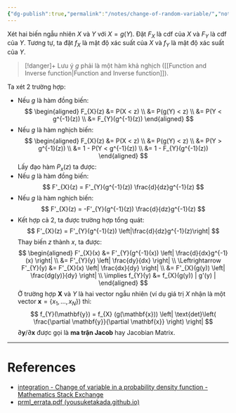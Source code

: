 ```yaml
---
{"dg-publish":true,"permalink":"/notes/change-of-random-variable/","noteIcon":"📝","created":"2024-08-02T10:46:38.334+07:00","updated":"2024-08-02T10:47:40.264+07:00"}
---
```



Xét hai biến ngẫu nhiên $X$ và $Y$ với $X = g(Y)$. Đặt $F_{X}$ là cdf của $X$ và $F_{Y}$ là cdf của $Y$. Tương tự, ta đặt $f_{X}$ là mật độ xác suất của $X$ và $f_{Y}$ là mật độ xác suất của $Y$.

>[!danger]+ Lưu ý
>$g$ phải là một hàm khả nghịch ([[Function and Inverse function\|Function and Inverse function]]).

Ta xét 2 trường hợp:
- Nếu $g$ là hàm đồng biến:
$$
\begin{aligned}
F_{X}(z) &= P(X < z) \\
&= P(g(Y) < z) \\ 
&= P(Y < g^{-1}(z)) \\
&= F_{Y}(g^{-1}(z))
\end{aligned}
$$
- Nếu $g$ là hàm nghịch biến:
$$
\begin{aligned}
F_{X}(z) &= P(X < z) \\
&= P(g(Y) < z) \\ 
&= P(Y > g^{-1}(z)) \\
&= 1 - P(Y < g^{-1}(z)) \\
&= 1 - F_{Y}(g^{-1}(z))
\end{aligned}
$$
Lấy đạo hàm $P_x(z)$ ta được:
- Nếu $g$ là hàm đồng biến:
$$
F'_{X}(z) = F'_{Y}(g^{-1}(z)) \frac{d}{dz}g^{-1}(z)
$$
- Nếu $g$ là hàm nghịch biến:
$$
F'_{X}(z) = -F'_{Y}(g^{-1}(z)) \frac{d}{dz}g^{-1}(z)
$$
- Kết hợp cả 2, ta được trường hợp tổng quát:
$$
F'_{X}(z) = F'_{Y}(g^{-1}(z)) \left|\frac{d}{dz}g^{-1}(z)\right|
$$
Thay biến $z$ thành $x$, ta được:
$$
\begin{aligned}
F'_{X}(x) &= F'_{Y}(g^{-1}(x)) \left| \frac{d}{dx}g^{-1}(x) \right| \\
&= F'_{Y}(y) \left| \frac{dy}{dx} \right| \\
\Leftrightarrow F'_{Y}(y) &= F'_{X}(x) \left| \frac{dx}{dy} \right| \\
&= F'_{X}(g(y)) \left| \frac{dg(y)}{dy} \right| \\
\implies f_{Y}(y) &= f_{X}(g(y)) | g'(y) |
\end{aligned}
$$
Ở trường hợp $\mathbf{X}$ và $Y$ là hai vector ngẫu nhiên (ví dụ giá trị $X$ nhận là một vector ${} \mathbf{x} = \{x_{1}, \dots, x_{N}\} {}$) thì:
$$
f_{Y}(\mathbf{y}) = f_{X} (g(\mathbf{x})) \left| \text{det}\left( \frac{\partial \mathbf{y}}{\partial \mathbf{x}} \right) \right|
$$
$\partial\mathbf{y} / \partial\mathbf{x}$ được gọi là **ma trận Jacob** hay Jacobian Matrix.

---
# References

- [integration - Change of variable in a probability density function - Mathematics Stack Exchange](https://math.stackexchange.com/questions/1424388/change-of-variable-in-a-probability-density-function)
- [prml_errata.pdf (yousuketakada.github.io)](https://yousuketakada.github.io/prml_errata/prml_errata.pdf)